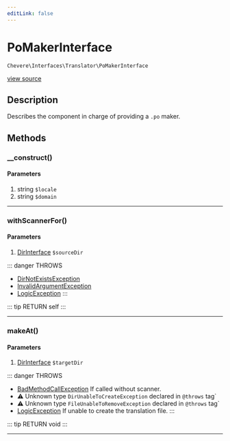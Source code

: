 ```yaml
---
editLink: false
---
```


# PoMakerInterface

`Chevere\Interfaces\Translator\PoMakerInterface`

[view source](https://github.com/chevere/chevere/blob/master/src/Chevere/Interfaces/Translator/PoMakerInterface.php)

## Description

Describes the component in charge of providing a `.po` maker.

## Methods

### __construct()

#### Parameters

1. string `$locale`
2. string `$domain`

---

### withScannerFor()

#### Parameters

1. [DirInterface](../Filesystem/DirInterface.md) `$sourceDir`

::: danger THROWS
- [DirNotExistsException](../../Exceptions/Filesystem/DirNotExistsException.md) 
- [InvalidArgumentException](../../Exceptions/Core/InvalidArgumentException.md) 
- [LogicException](../../Exceptions/Core/LogicException.md) 
:::

::: tip RETURN
self
:::

---

### makeAt()

#### Parameters

1. [DirInterface](../Filesystem/DirInterface.md) `$targetDir`

::: danger THROWS
- [BadMethodCallException](https://www.php.net/manual/class.badmethodcallexception) If called without scanner.
- ⚠ Unknown type `DirUnableToCreateException` declared in `@throws` tag`
- ⚠ Unknown type `FileUnableToRemoveException` declared in `@throws` tag`
- [LogicException](../../Exceptions/Core/LogicException.md) If unable to create the translation file.
:::

::: tip RETURN
void
:::

---
